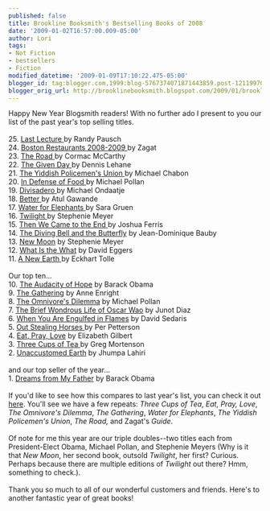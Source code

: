 ```yaml
---
published: false
title: Brookline Booksmith's Bestselling Books of 2008
date: '2009-01-02T16:57:00.009-05:00'
author: Lori
tags:
- Not Fiction
- bestsellers
- Fiction
modified_datetime: '2009-01-09T17:10:22.475-05:00'
blogger_id: tag:blogger.com,1999:blog-5767374071871443859.post-1211997063177380912
blogger_orig_url: http://brooklinebooksmith.blogspot.com/2009/01/brookline-booksmiths-bestselling-books.html
---
```


Happy New Year <span class="blsp-spelling-error" id="SPELLING_ERROR_0">Blogsmith</span> readers! With no further ado I present to you our list of the past year's top selling titles.<br /><br />25. <a href="http://brookline.booksense.com/NASApp/store/Product?s=showproduct&amp;isbn=9781401323257">Last Lecture </a>by Randy <span class="blsp-spelling-error" id="SPELLING_ERROR_1">Pausch</span><br />24. <a href="http://brookline.booksense.com/NASApp/store/Product?s=showproduct&amp;isbn=9781570069635">Boston Restaurants 2008-2009 </a>by <span class="blsp-spelling-error" id="SPELLING_ERROR_2">Zagat</span><br />23. <a href="http://brookline.booksense.com/NASApp/store/Product?s=showproduct&amp;isbn=9780307387899">The Road </a>by <span class="blsp-spelling-error" id="SPELLING_ERROR_3">Cormac</span> McCarthy<br />22. <a href="http://brookline.booksense.com/NASApp/store/Product?s=showproduct&amp;isbn=9780688163181">The Given Day </a>by Dennis <span class="blsp-spelling-error" id="SPELLING_ERROR_4">Lehane</span><br />21. <a href="http://brookline.booksense.com/NASApp/store/Product?s=showproduct&amp;isbn=9780007149834">The Yiddish <span class="blsp-spelling-error" id="SPELLING_ERROR_5">Policemen's</span> Union </a>by Michael <span class="blsp-spelling-error" id="SPELLING_ERROR_6">Chabon</span><br />20. <a href="http://brookline.booksense.com/NASApp/store/Product?s=showproduct&amp;isbn=9781594201455">In Defense of Food </a>by Michael <span class="blsp-spelling-error" id="SPELLING_ERROR_7">Pollan</span><br />19. <a href="http://brookline.booksense.com/NASApp/store/Product?s=showproduct&amp;isbn=9780307279323"><span class="blsp-spelling-error" id="SPELLING_ERROR_8">Divisadero</span> </a>by Michael <span class="blsp-spelling-error" id="SPELLING_ERROR_9">Ondaatje</span><br />18. <a href="http://brookline.booksense.com/NASApp/store/Product?s=showproduct&amp;isbn=9780312427658">Better </a>by <span class="blsp-spelling-error" id="SPELLING_ERROR_10">Atul</span> <span class="blsp-spelling-error" id="SPELLING_ERROR_11">Gawande</span><br />17. <a href="http://brookline.booksense.com/NASApp/store/Product?s=showproduct&amp;isbn=9781565125605">Water for Elephants </a>by Sara <span class="blsp-spelling-error" id="SPELLING_ERROR_12">Gruen</span><br />16. <a href="http://brookline.booksense.com/NASApp/store/Product?s=showproduct&amp;isbn=9780316015844">Twilight </a>by Stephenie Meyer<br />15. <a href="http://brookline.booksense.com/NASApp/store/Product?s=showproduct&amp;isbn=9780316016391">Then We Came to the End </a>by Joshua Ferris<br />14. <a href="http://brookline.booksense.com/NASApp/store/Product?s=showproduct&amp;isbn=9780375701214">The Diving Bell and the Butterfly</a> by Jean-Dominique <span class="blsp-spelling-error" id="SPELLING_ERROR_13">Bauby</span><br />13. <a href="http://brookline.booksense.com/NASApp/store/Product?s=showproduct&amp;isbn=9780316024969">New Moon</a> by Stephenie Meyer<br />12. <a href="http://brookline.booksense.com/NASApp/store/Product?s=showproduct&amp;isbn=9780307385901">What Is the What</a> by David <span class="blsp-spelling-error" id="SPELLING_ERROR_14">Eggers</span><br />11. <a href="http://brookline.booksense.com/NASApp/store/Product?s=showproduct&amp;isbn=9780452289963">A New Earth </a>by <span class="blsp-spelling-error" id="SPELLING_ERROR_15">Eckhart</span> <span class="blsp-spelling-error" id="SPELLING_ERROR_16">Tolle</span><br /><br />Our top ten...<br />10. <a href="http://brookline.booksense.com/NASApp/store/Product?s=showproduct&amp;isbn=9780307237705">The Audacity of Hope</a> by Barack Obama<br />9. <a href="http://brookline.booksense.com/NASApp/store/Product?s=showproduct&amp;isbn=9780802170392">The Gathering</a> by Anne <span class="blsp-spelling-error" id="SPELLING_ERROR_17">Enright</span><br />8. <a href="http://brookline.booksense.com/NASApp/store/Product?s=showproduct&amp;isbn=9780143038580">The Omnivore's Dilemma</a> by Michael <span class="blsp-spelling-error" id="SPELLING_ERROR_18">Pollan</span><br />7. <a href="http://brookline.booksense.com/NASApp/store/Product?s=showproduct&amp;isbn=9781594483295">The Brief Wondrous Life of Oscar <span class="blsp-spelling-error" id="SPELLING_ERROR_19">Wao</span></a> by <span class="blsp-spelling-error" id="SPELLING_ERROR_20">Junot</span> <span class="blsp-spelling-error" id="SPELLING_ERROR_21">Diaz</span><br />6. <a href="http://brookline.booksense.com/NASApp/store/Product?s=showproduct&amp;isbn=9780316143479">When You Are Engulfed in Flames</a> by David <span class="blsp-spelling-error" id="SPELLING_ERROR_22">Sedaris</span><br />5. <a href="http://brookline.booksense.com/NASApp/store/Product?s=showproduct&amp;isbn=9780312427085">Out Stealing Horses </a>by Per <span class="blsp-spelling-error" id="SPELLING_ERROR_23">Petterson</span><br />4. <a href="http://brookline.booksense.com/NASApp/store/Product?s=showproduct&amp;isbn=9780143038412">Eat, Pray, Love</a> by Elizabeth Gilbert<br />3. <a href="http://brookline.booksense.com/NASApp/store/Product?s=showproduct&amp;isbn=9780143038252">Three Cups of Tea </a>by Greg <span class="blsp-spelling-error" id="SPELLING_ERROR_24">Mortenson</span><br />2. <a href="http://brookline.booksense.com/NASApp/store/Product?s=showproduct&amp;isbn=9780307265739">Unaccustomed Earth</a> by <span class="blsp-spelling-error" id="SPELLING_ERROR_25">Jhumpa</span> <span class="blsp-spelling-error" id="SPELLING_ERROR_26">Lahiri</span><br /><br />and our top seller of the year...<br />1. <a href="http://brookline.booksense.com/NASApp/store/Product?s=showproduct&amp;isbn=9781400082773">Dreams from My Father</a> by Barack Obama<br /><br />If you'd like to see how this compares to last year's list, you can check it out <a href="http://brooklinebooksmith.blogspot.com/2008/01/our-bestselling-titles-of-2007.html">here</a>. You'll see we have a few repeats: <em>Three Cups of Tea</em>, <em>Eat, Pray, Love</em>, <em>The Omnivore's Dilemma</em>, <em>The Gathering</em>, <em>Water for Elephants</em>, <em>The Yiddish <span class="blsp-spelling-error" id="SPELLING_ERROR_27">Policemen's</span> Union</em>, <em>The Road, </em>and<em> </em><span class="blsp-spelling-error" id="SPELLING_ERROR_28">Zagat's</span> <em>Guide</em>.<br /><br />Of note for me this year are our triple doubles--two titles each from President-Elect Obama, Michael <span class="blsp-spelling-error" id="SPELLING_ERROR_29">Pollan</span>, and Stephenie Meyers (Why is it that <em>New Moon</em>, her second book, outsold <em>Twilight</em>, her first? Curious. Perhaps because there are multiple editions of <em>Twilight</em> out there? <span class="blsp-spelling-error" id="SPELLING_ERROR_30">Hmm</span>, something to check.).<br /><br />Thank you so much to all of our wonderful customers and friends. Here's to another fantastic year of great books!